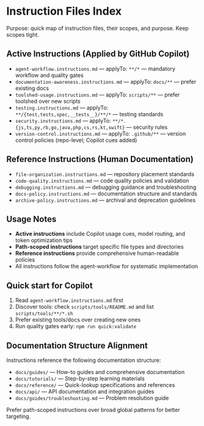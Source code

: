 # Instruction Files Index

Purpose: quick map of instruction files, their scopes, and purpose. Keep scopes tight.

## Active Instructions (Applied by GitHub Copilot)

- `agent-workflow.instructions.md` — applyTo: `**/*` — mandatory workflow and quality gates
- `documentation-awareness.instructions.md` — applyTo: `docs/**` — prefer existing docs
- `toolshed-usage.instructions.md` — applyTo: `scripts/**` — prefer toolshed over new scripts
- `testing.instructions.md` — applyTo: `**/{test,tests,spec,__tests__}/**/*` — testing standards
- `security.instructions.md` — applyTo: `**/*.{js,ts,py,rb,go,java,php,cs,rs,kt,swift}` — security rules
- `version-control.instructions.md` — applyTo: `.github/**` — version control policies
  (repo-level; Copilot cues added)

## Reference Instructions (Human Documentation)

- `file-organization.instructions.md` — repository placement standards
- `code-quality.instructions.md` — code quality policies and validation
- `debugging.instructions.md` — debugging guidance and troubleshooting
- `docs-policy.instructions.md` — documentation structure and standards
- `archive-policy.instructions.md` — archival and deprecation guidelines

## Usage Notes

- **Active instructions** include Copilot usage cues, model routing, and token optimization tips
- **Path-scoped instructions** target specific file types and directories
- **Reference instructions** provide comprehensive human-readable policies
- All instructions follow the agent-workflow for systematic implementation

## Quick start for Copilot

1. Read `agent-workflow.instructions.md` first
2. Discover tools: check `scripts/tools/README.md` and list `scripts/tools/**/*.sh`
3. Prefer existing tools/docs over creating new ones
4. Run quality gates early: `npm run quick:validate`

## Documentation Structure Alignment

Instructions reference the following documentation structure:

- `docs/guides/` — How-to guides and comprehensive documentation
- `docs/tutorials/` — Step-by-step learning materials
- `docs/reference/` — Quick-lookup specifications and references
- `docs/api/` — API documentation and integration guides
- `docs/guides/troubleshooting.md` — Problem resolution guide

Prefer path-scoped instructions over broad global patterns for better targeting.
